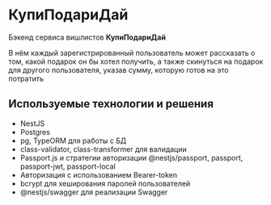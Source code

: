 # КупиПодариДай

Бэкенд сервиса вишлистов **КупиПодариДай**

В нём каждый зарегистрированный пользователь может рассказать о том, какой подарок он бы хотел получить, а также скинуться на подарок для другого пользователя, указав сумму, которую готов на это потратить

## Используемые технологии и решения
- NestJS
- Postgres
- pg, TypeORM для работы с БД
- class-validator, class-transformer для валидации
- Passport.js и стратегии авторизации @nestjs/passport, passport, passport-jwt, passport-local
- Авторизация с использованием Bearer-token
- bcrypt для хеширования паролей пользователей
- @nestjs/swagger для реализации Swagger
